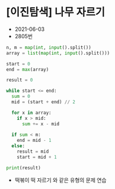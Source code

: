 # [이진탐색] 나무 자르기

- 2021-06-03
- 2805번

```python
n, m = map(int, input().split())
array = list(map(int, input().split()))

start = 0
end = max(array)

result = 0

while start <= end:
  sum = 0
  mid = (start + end) // 2

  for x in array:
    if x > mid:
      sum += x - mid
  
  if sum < m:
    end = mid - 1
  else:
    result = mid
    start = mid + 1

print(result)
```

- 떡볶이 떡 자르기 와 같은 유형의 문제 연습
